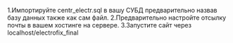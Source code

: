 1.Импортируйте centr_electr.sql в вашу СУБД предварительно назвав базу данных также как сам файл.
2.Предварительно настройте отсылку почты в вашем хостинге на сервере.
3.Запустите сайт через localhost/electrofix_final